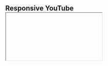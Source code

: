 ## Responsive YouTube <iframe> Embedding with Bootstrap

## Copy & Paste Doesn't Always Work ☹️

It comes close, but if you copy and paste the embed code off of a YouTube video, you can still run into issues. Particularly on mobile. I found this out just this morning when adding a tutorial video to a [simple web app](https://infinite-memory.netlify.app/) I made using [Bootstrap 5](https://getbootstrap.com/).

![YouTube Embed Code Screenshot](https://cdn.hashnode.com/res/hashnode/image/upload/v1647524338006/C66_RyqE0.png)

This worked fine, and previewed well on localhost:5500. But, it was screwy on mobile when I previewed the live site on my iPhone 11. The fixed width was extending off the screen to the right. If you're like me, anytime I encounter stuff like this, it causes me an infinite amount of strife.

Luckily, there's a pretty easy fix that Bootstrap documents. [Bootstrap 4 handles it this way](https://getbootstrap.com/docs/4.0/utilities/embed/). [Bootstrap 5 handles it this way](https://getbootstrap.com/docs/5.0/helpers/ratio/#example).

## The Code 💾

Both have you wrapping a parent ```html <div>``` with either ```.embed-responsive``` or ```.ratio``` (depending on the Bootstrap version) and then having the iframe within that element. 

### Bootstrap 5

My div looks like this:

```html
<div class="tutorial container text-center my-5 ratio ratio-16x9">
</div>
```

And I stripped all the fluff out of the YouTube copy/paste embed code so that I was left with this for the iframe:

```html
<iframe src="https://www.youtube.com/embed/qgInM6FH8Lk?rel=0"
    allowfullscreen>
</iframe>
```

### Bootstrap 4 

There are different semantics with Bootstrap 4 which accomplish the same thing:

div:

```html
<div class="tutorial container text-center my-5
    embed-responsive embed-responsive-16by9">
</div>
```

iframe:

```html
<iframe class="embed-responsive-item"
    src="https://www.youtube.com/embed/qgInM6FH8Lk?rel=0" 
    allowfullscreen>
</iframe>
```

Interestingly, I accidentally used the Bootstrap 4 solution initially and it worked on mobile while not fully expanding on larger screens. 

## Solving Hero Section Flex Box Issues

After having found this original solution, I ran into another use case a couple weeks later. When I wrapped the iframe with ratio and ratio-16x9, I was getting unwanted behavior: the video was getting too big, and it was displaying beneath my Hero Section's Title instead of beside it.

If you're using rows and columns and hit a snag like this, you will want to make sure the div you're adding `ratio` too is within the div you're using `col` on. 

I also found it useful to style the iframe with min and max widths and heights so it wouldn't shrink too small. 

See below:

```html
        <!-- =================================HERO================================= -->
      </header>
      <div class="container-fluid bg-light border-3 border-gold bg-gold-gradient col-xxl-12 px-5 py-5">
        <div class="row flex align-items-center g-5 py-5">
            <div class="px-5 col-lg-6">
              <h1 class="main-font display-1 fw-bold lh-1 mb-3 ">Origami West</h1>
              <p class="lead">Super good thing win fast metal big sound.</p>
              <div class="d-grid gap-2 d-md-flex justify-content-md-start">
                <a href="#beta" class="btn btn-lg btn-outline-gold">Beta Sign-up</a>
              </div>
            </div>
          <div class="col-10 col-sm-8 col-lg-6">
            <div class="ratio ratio-16x9 m-0 p-0">
              <iframe class="" style="min-width:280px; min-height:157px;" width="560px" height="315px" src="https://www.youtube.com/embed/lwkGjzT-0QA?controls=0" allowfullscreen></iframe>
            </div>
          </div>
        </div>
      </div>
```

## Embedding on Hashnode 🖥️

Bonus! Here's the video in question. And it's super easy to embed right here on Hashnode. All that's required is a handy percent sign 😀. [Here are the embed docs.](https://support.hashnode.com/docs/embeds)

```%[https://www.youtube.com/watch?v=qgInM6FH8Lk]``` 👇

%[https://www.youtube.com/watch?v=qgInM6FH8Lk]

And in writing this article, I realized that @Hashnode has made it even easier to find snazzy shortcuts without jumping all the way to the docs if you choose. There's a Guide link at the top of the article next to the Preview link.

This is a great, quick resource for markdown, embeds, and other commonly used tools for blogging here. 👇

![Hashnode Guide Link](https://cdn.hashnode.com/res/hashnode/image/upload/v1647525964912/9hAcA51Oc.png)

## Say Hey! 👋

Hope this is helpful for you, and you have a great day!

Come say hey to me over on [Twitter](https://twitter.com/EamonnCottrell) and/or [LinkedIn](https://www.linkedin.com/in/eamonncottrell/). 

